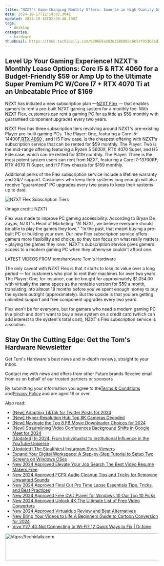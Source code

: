 ```yaml
---
title: "NZXT's Game-Changing Monthly Offers: Immerse in High-Quality Gaming with Core I5 & RTX 4060 PC for $59 or Unleash Ultimate Power W/Core I7 + RTX 4070 Ti Package at an Extraordinary Price of $169"
date: 2024-10-17T12:14:02.304Z
updated: 2024-10-18T02:09:48.190Z
tags:
  - desktop
categories:
  - hardware
thumbnail: https://thmb.techidaily.com/900669a0826258b005cbb54f95db85d32c0fe952715d9bffb54b8b7633050cc8.jpg
---
```


## Level Up Your Gaming Experience! NZXT's Monthly Lease Options: Core I5 & RTX 4060 for a Budget-Friendly $59 or Amp Up to the Ultimate Super Premium PC W/Core I7 + RTX 4070 Ti at an Unbeatable Price of $169

NZXT has initiated a new subscription plan —[NZXT Flex](https://shareasale.com/r.cfm?b=755373&u=4338022&m=60525&afftrack=techidaily&urllink=https%3A%2F%2Fsilver-cuisine.pxf.io%2Fnlgolx) — that enables gamers to rent a pre-built NZXT gaming system for a monthly fee. With NZXT Flex, customers can rent a gaming PC for as little as $59 monthly with guaranteed component upgrades every two years.

 NZXT Flex has three subscription tiers revolving around NZXT's pre-existing Player pre-built gaming PCs. The Player: One, featuring a Core i5-14400F,[RTX 4060](https://www.tomshardware.com/reviews/nvidia-geforce-rtx-4060-review-asus-dual) , and H5 Flow case, is the cheapest offering with NZXT's subscription service that can be rented for $59 monthly. The Player: Two is the mid-range offering featuring a Ryzen 5 5600X, RTX 4070 Super, and H5 Elite case, which can be rented for $119 monthly. The Player: Three is the most potent system users can rent from NZXT, featuring a Core i7-13700KF, RTX 4070 Ti Super, and H7 Flow chassis for $169 monthly.

 Additional perks of the Flex subscription service include a lifetime warranty and 24/7 support. Customers who keep their systems long enough will also receive "guaranteed" PC upgrades every two years to keep their systems up to date.

![NZXT Flex Subscription Tiers](https://cdn.mos.cms.futurecdn.net/xHzgMBCkYAYYHmc6iPETgK-320-80.png)

(Image credit: NZXT)

 Flex was made to improve PC gaming accessibility. According to Bryan De Zayas, NZXT's Head of Marketing: "At NZXT, we believe everyone should be able to play the games they love," "In the past, that meant buying a pre-built PC or building your own. Our new Flex subscription service offers gamers more flexibility and choice, so they can focus on what really matters – playing the games they love." NZXT's subscription service gives gamers access to a modern gaming PC when they otherwise couldn't afford one.

 LATEST VIDEOS FROM tomshardware Tom's Hardware

 The only caveat with NZXT Flex is that it starts to lose its value over a long period — for customers who plan to rent their machines for over two years. The Player: One, for instance, can be bought for approximately $1,054.00 with virtually the same specs as the rentable version for $59 a month, translating into almost 18 months before you've spent enough money to buy the system outright (approximately). But the upside is that you are getting unlimited support and free component upgrades every two years.

 Flex won't be for everyone, but for gamers who need a modern gaming PC in a pinch and don't want to buy a new system on a credit card (which can add interest to the system's total cost), NZXT's Flex subscription service is a solution.

## Stay On the Cutting Edge: Get the Tom's Hardware Newsletter

 Get Tom's Hardware's best news and in-depth reviews, straight to your inbox.

 Contact me with news and offers from other Future brands  Receive email from us on behalf of our trusted partners or sponsors

 By submitting your information you agree to the[Terms & Conditions](https://futureplc.com/terms-conditions/) and[Privacy Policy](https://futureplc.com/privacy-policy/) and are aged 16 or over.

<ins class="adsbygoogle"
     style="display:block"
     data-ad-format="autorelaxed"
     data-ad-client="ca-pub-7571918770474297"
     data-ad-slot="1223367746"></ins>

<ins class="adsbygoogle"
     style="display:block"
     data-ad-client="ca-pub-7571918770474297"
     data-ad-slot="8358498916"
     data-ad-format="auto"
     data-full-width-responsive="true"></ins>

<span class="atpl-alsoreadstyle">Also read:</span>
<div><ul>
<li><a href="https://twitter-videos.techidaily.com/new-adapting-tiktok-for-twitter-posts-for-2024/"><u>[New] Adapting TikTok for Twitter Posts for 2024</u></a></li>
<li><a href="https://some-techniques.techidaily.com/new-hyper-resolution-hub-top-8k-cameras-decoded/"><u>[New] Hyper-Resolution Hub Top 8K Cameras Decoded</u></a></li>
<li><a href="https://facebook-video-recording.techidaily.com/new-navigate-the-top-8-fb-movie-downloader-choices-for-2024/"><u>[New] Navigate the Top 8 FB Movie Downloader Choices for 2024</u></a></li>
<li><a href="https://video-capture.techidaily.com/new-streamlining-video-conferences-background-shifts-in-google-meet-for-2024/"><u>[New] Streamlining Video Conferences Background Shifts in Google Meet for 2024</u></a></li>
<li><a href="https://eaxpv-info.techidaily.com/updated-in-2024-from-individualist-to-institutional-influence-in-the-youtube-universe/"><u>[Updated] In 2024, From Individualist to Institutional Influence in the YouTube Universe</u></a></li>
<li><a href="https://instagram-clips.techidaily.com/updated-the-stealthiest-instagram-story-viewers/"><u>[Updated] The Stealthiest Instagram Story Viewers</u></a></li>
<li><a href="https://tech-haven.techidaily.com/expand-your-digital-workspace-a-step-by-step-tutorial-to-setup-two-screens-on-windows-oses/"><u>Expand Your Digital Workspace: A Step-by-Step Tutorial to Setup Two Screens on Windows OSes</u></a></li>
<li><a href="https://ai-video-tools.techidaily.com/new-2024-approved-elevate-your-job-search-the-best-video-resume-makers-free/"><u>New 2024 Approved Elevate Your Job Search The Best Video Resume Makers Free</u></a></li>
<li><a href="https://ai-video-tools.techidaily.com/new-2024-approved-fcpx-audio-cleanup-tips-and-tricks-for-removing-unwanted-sounds/"><u>New 2024 Approved FCPX Audio Cleanup Tips and Tricks for Removing Unwanted Sounds</u></a></li>
<li><a href="https://ai-video-tools.techidaily.com/new-2024-approved-final-cut-pro-time-lapse-essentials-tips-tricks-and-best-practices/"><u>New 2024 Approved Final Cut Pro Time Lapse Essentials Tips, Tricks, and Best Practices</u></a></li>
<li><a href="https://ai-video-tools.techidaily.com/new-2024-approved-free-dvd-player-for-windows-10-our-top-10-picks/"><u>New 2024 Approved Free DVD Player for Windows 10 Our Top 10 Picks</u></a></li>
<li><a href="https://ai-video-tools.techidaily.com/new-2024-approved-unlock-4k-the-ultimate-list-of-free-video-converters/"><u>New 2024 Approved Unlock 4K The Ultimate List of Free Video Converters</u></a></li>
<li><a href="https://ai-video-tools.techidaily.com/new-2024-approved-virtualdub-review-and-best-alternatives/"><u>New 2024 Approved Virtualdub Review and Best Alternatives</u></a></li>
<li><a href="https://ai-video-tools.techidaily.com/new-bring-your-videos-to-life-a-beginners-guide-to-cartoon-conversion-for-2024/"><u>New Bring Your Videos to Life A Beginners Guide to Cartoon Conversion for 2024</u></a></li>
<li><a href="https://howto.techidaily.com/vivo-y27-4g-not-connecting-to-wi-fi-12-quick-ways-to-fix-drfone-by-drfone-fix-android-problems-fix-android-problems/"><u>Vivo Y27 4G Not Connecting to Wi-Fi? 12 Quick Ways to Fix | Dr.fone</u></a></li>
</ul></div>

<!-- affiliate ads begin -->
<a href="https://appsumo.8odi.net/c/5597632/2094482/7443" target="_top" id="2094482">
  <img src="//a.impactradius-go.com/display-ad/7443-2094482" border="0" alt="https://techidaily.com" width="728" height="90"/>
</a>
<img height="0" width="0" src="https://appsumo.8odi.net/i/5597632/2094482/7443" style="position:absolute;visibility:hidden;" border="0" />
<!-- affiliate ads end -->

